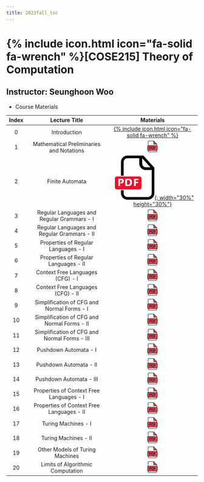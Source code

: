 ```yaml
---
title: 2023fall_toc
---
```


# {% include icon.html icon="fa-solid fa-wrench" %}[COSE215] Theory of Computation

## Instructor: Seunghoon Woo

- Course Materials

|Index|Lecture Title|Materials|
|:---:|:---:|:---:|
|0|Introduction|[{% include icon.html icon="fa-solid fa-wrench" %}](/assets/2023fall_toc/lec0.pdf)|
|1|Mathematical Preliminaries and Notations|[![plain image](/images/pdf_small.png)](/assets/2023fall_toc/lec1.pdf)|
|2|Finite Automata|[![plain image](/images/myicon1.png){: width="30%" height="30%"}](/assets/2023fall_toc/lec2.pdf)|
|3|Regular Languages and Regular Grammars - I|[![plain image](/images/pdf_small.png)](/assets/2023fall_toc/lec3_1.pdf)|
|4|Regular Languages and Regular Grammars - II|[![plain image](/images/pdf_small.png)](/assets/2023fall_toc/lec3_2.pdf)|
|5|Properties of Regular Languages - I|[![plain image](/images/pdf_small.png)](/assets/2023fall_toc/lec4_1.pdf)|
|6|Properties of Regular Languages - II|[![plain image](/images/pdf_small.png)](/assets/2023fall_toc/lec4_2.pdf)|
|7|Context Free Languages (CFG) - I|[![plain image](/images/pdf_small.png)](/assets/2023fall_toc/lec5_1.pdf)|
|8|Context Free Languages (CFG) - II|[![plain image](/images/pdf_small.png)](/assets/2023fall_toc/lec5_2.pdf)|
|9|Simplification of CFG and Normal Forms - I|[![plain image](/images/pdf_small.png)](/assets/2023fall_toc/lec6_1.pdf)|
|10|Simplification of CFG and Normal Forms - II|[![plain image](/images/pdf_small.png)](/assets/2023fall_toc/lec6_2.pdf)|
|11|Simplification of CFG and Normal Forms - III|[![plain image](/images/pdf_small.png)](/assets/2023fall_toc/lec6_3.pdf)|
|12|Pushdown Automata - I|[![plain image](/images/pdf_small.png)](/assets/2023fall_toc/lec7_1.pdf)|
|13|Pushdown Automata - II|[![plain image](/images/pdf_small.png)](/assets/2023fall_toc/lec7_2.pdf)|
|14|Pushdown Automata - III|[![plain image](/images/pdf_small.png)](/assets/2023fall_toc/lec7_3.pdf)|
|15|Properties of Context Free Languages - I|[![plain image](/images/pdf_small.png)](/assets/2023fall_toc/lec8_1.pdf)|
|16|Properties of Context Free Languages - II|[![plain image](/images/pdf_small.png)](/assets/2023fall_toc/lec8_2.pdf)|
|17|Turing Machines - I|[![plain image](/images/pdf_small.png)](/assets/2023fall_toc/lec9_1.pdf)|
|18|Turing Machines - II|[![plain image](/images/pdf_small.png)](/assets/2023fall_toc/lec9_2.pdf)|
|19|Other Models of Turing Machines|[![plain image](/images/pdf_small.png)](/assets/2023fall_toc/lec10.pdf)|
|20|Limits of Algorithmic Computation|[![plain image](/images/pdf_small.png)](/assets/2023fall_toc/lec11.pdf)|

